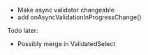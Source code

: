 - Make async validator changeable
- add onAsyncValidationInProgressChange()

Todo later:
- Possibly merge in ValidatedSelect
